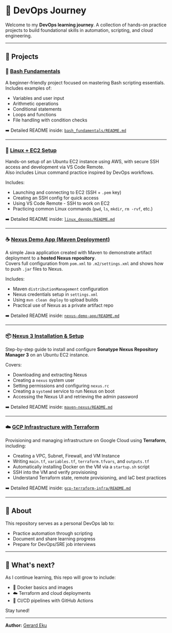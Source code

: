 # 🚀 DevOps Journey

Welcome to my **DevOps learning journey**. A collection of hands-on practice projects to build foundational skills in automation, scripting, and cloud engineering.

---

## 📁 Projects

### 🐚 [Bash Fundamentals](./bash_fundamentals.sh)

A beginner-friendly project focused on mastering Bash scripting essentials.  
Includes examples of:

- Variables and user input
- Arithmetic operations
- Conditional statements
- Loops and functions
- File handling with condition checks

➡️ Detailed README inside: [`bash_fundamentals/README.md`](./bash_fundamentals/README.md)

---

### 🐧 [Linux + EC2 Setup](./linux-ec2-setup)

Hands-on setup of an Ubuntu EC2 instance using AWS, with secure SSH access and development via VS Code Remote.  
Also includes Linux command practice inspired by DevOps workflows.

Includes:

- Launching and connecting to EC2 (SSH + `.pem` key)
- Creating an SSH config for quick access
- Using VS Code Remote - SSH to work on EC2
- Practicing common Linux commands (`pwd`, `ls`, `mkdir`, `rm -rvf`, etc.)

➡️ Detailed README inside: [`linux_devops/README.md`](./linux_devops/README.md)

---

### ☕ [Nexus Demo App (Maven Deployment)](./nexus-demo-app)

A simple Java application created with Maven to demonstrate artifact deployment to a **hosted Nexus repository**.  
Covers full configuration from `pom.xml` to `.m2/settings.xml` and shows how to push `.jar` files to Nexus.

Includes:

- Maven `distributionManagement` configuration
- Nexus credentials setup in `settings.xml`
- Using `mvn clean deploy` to upload builds
- Practical use of Nexus as a private artifact repo

➡️ Detailed README inside: [`nexus-demo-app/README.md`](./nexus-demo-app/README.md)

---

### 📦 [Nexus 3 Installation & Setup](./maven-nexus)

Step-by-step guide to install and configure **Sonatype Nexus Repository Manager 3** on an Ubuntu EC2 instance.

Covers:

- Downloading and extracting Nexus
- Creating a `nexus` system user
- Setting permissions and configuring `nexus.rc`
- Creating a `systemd` service to run Nexus on boot
- Accessing the Nexus UI and retrieving the admin password

➡️ Detailed README inside: [`maven-nexus/README.md`](./maven-nexus/README.md)

---

### ☁️ [GCP Infrastructure with Terraform](./gcp-terraform-infra)

Provisioning and managing infrastructure on Google Cloud using **Terraform**, including:

- Creating a VPC, Subnet, Firewall, and VM Instance
- Writing `main.tf`, `variables.tf`, `terraform.tfvars`, and `outputs.tf`
- Automatically installing Docker on the VM via a `startup.sh` script
- SSH into the VM and verify provisioning
- Understand Terraform state, remote provisioning, and IaC best practices

➡️ Detailed README inside: [`gcp-terraform-infra/README.md`](./gcp-terraform-infra/README.md)

---

## 🧠 About

This repository serves as a personal DevOps lab to:

- Practice automation through scripting
- Document and share learning progress
- Prepare for DevOps/SRE job interviews

---

## 📌 What's next?

As I continue learning, this repo will grow to include:

- 🐳 Docker basics and images
- ☁️ Terraform and cloud deployments
- 🔧 CI/CD pipelines with GitHub Actions

Stay tuned!

---

**Author:** [Gerard Eku](https://github.com/gerardinhoo)
